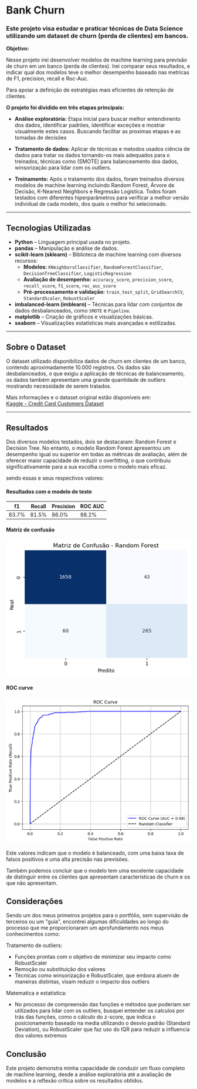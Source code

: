 # Bank Churn
### Este projeto visa estudar e praticar técnicas de Data Science utilizando um dataset de churn (perda de clientes) em bancos.

**Objetivo:**

Nesse projeto irei desenvolver modelos de machine learning para previsão de churn em um banco (perda de clientes). Irei comparar seus resultados, e indicar qual dos modelos teve o melhor desempenho baseado nas metricas de F1, precision, recall e Roc-Auc.

Para apoiar a definição de estratégias mais eficientes de retenção de clientes.

**O projeto foi dividido em três etapas principais:**

- **Análise exploratória:** Etapa inicial para buscar melhor entendimento dos dados, identificar padrões, identificar exceções e mostrar visualmente estes casos. Buscando facilitar as proximas etapas e as tomadas de decisões
  
- **Tratamento de dados:** Aplicar de técnicas e metodos usados ciência de dados para tratar os dados tornando-os mais adequados para o treinados, técnicas como (SMOTE) para balanceamento dos dados, winsorização para lidar com os outliers.
  
- **Treinamento:** Após o tratamento dos dados, foram treinados diversos modelos de machine learning incluindo Random Forest, Árvore de Decisão, K-Nearest Neighbors e Regressão Logística. Todos foram testados com diferentes hiperparâmetros para verificar a melhor versão individual de cada modelo, dos quais o melhor foi selecionado.

---

## Tecnologias Utilizadas

- **Python** – Linguagem principal usada no projeto.
- **pandas** – Manipulação e análise de dados.
- **scikit-learn (sklearn)** – Biblioteca de machine learning com diversos recursos:
  - **Modelos:** `KNeighborsClassifier`, `RandomForestClassifier`, `DecisionTreeClassifier`, `LogisticRegression`
  - **Avaliação de desempenho:** `accuracy_score`, `precision_score`, `recall_score`, `f1_score`, `roc_auc_score`
  - **Pré-processamento e validação:** `train_test_split`, `GridSearchCV`, `StandardScaler`, `RobustScaler`
- **imbalanced-learn (imblearn)** – Técnicas para lidar com conjuntos de dados desbalanceados, como `SMOTE` e `Pipeline`.
- **matplotlib** – Criação de gráficos e visualizações básicas.
- **seaborn** – Visualizações estatísticas mais avançadas e estilizadas.

---

## Sobre o Dataset

O dataset utilizado disponibiliza dados de churn em clientes de um banco, contendo aproximadamente 10.000 registros.
Os dados são desbalanceados, o que exigiu a aplicação de técnicas de balanceamento, os dados também apresentam uma grande quantidade de outliers mostrando necessidade de serem tratados.

Mais informações e o dataset original estão disponíveis em:  
[Kaggle - Credit Card Customers Dataset](https://www.kaggle.com/datasets/sakshigoyal7/credit-card-customers)

---

## Resultados

Dos diversos modelos testados, dois se destacaram: Random Forest e Decision Tree. No entanto, o modelo Random Forest apresentou um desempenho igual ou superior em todas as métricas de avaliação, além de oferecer maior capacidade de reduzir o overfitting, o que contribuiu significativamente para a sua escolha como o modelo mais eficaz.

sendo essas e seus respectivos valores:

#### Resultados com o modelo de teste
|  f1   |  Recall  |  Precision  |  ROC AUC  |
|-------|----------|-------------|-----------|
| 83.7% | 81.5%    | 86.0%       | 98.2%     |

#### Matriz de confusão
![alt text](img/matriz.png)

#### ROC curve
![alt text](img/roc.png)

Este valores indicam que o modelo é balanceado, com uma baixa taxa de falsos positivos e uma alta precisão nas previsões.

Também podemos concluir que o modelo tem uma excelente capacidade de distinguir entre os clientes que apresentam características de churn e os que não apresentam.


## Considerações

Sendo um dos meus primeiros projetos para o portfólio, sem supervisão de terceiros ou um "guia", encontrei algumas dificuldades ao longo do processo que me proporcionaram um aprofundamento nos meus conhecimentos como:

Tratamento de outliers:
- Funções prontas com o objetivo de minimizar seu impacto como RobustScaler
- Remoção ou substituição dos valores 
- Técnicas como winsorização e RobustScaler, que embora atuem de maneiras distintas, visam reduzir o impacto dos outliers

Matematica e estatistica:
- No processo de compreensão das funções e métodos que poderiam ser utilizados para lidar com os outliers, busquei entender os calculos por trás das funções, como o cálculo do z-score, que indica o posicionamento baseado na media utilizando o desvio padrão (Standard Deviation), ou RobustScaler que faz uso do IQR para reduzir a influencia dos valores extremos


## Conclusão

Este projeto demonstra minha capacidade de conduzir um fluxo completo de machine learning, desde a análise exploratória até a avaliação de modelos e a reflexão crítica sobre os resultados obtidos.